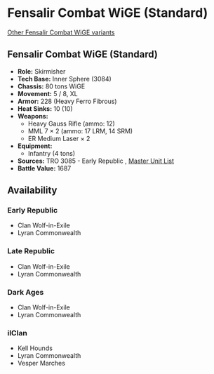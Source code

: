 # Fensalir Combat WiGE (Standard) 

[Other Fensalir Combat WiGE variants](../fensalir_combat_wige.md) 

## Fensalir Combat WiGE (Standard) 

- **Role:** Skirmisher 
- **Tech Base:** Inner Sphere (3084) 
- **Chassis:** 80 tons WiGE 
- **Movement:** 5 / 8, XL 
- **Armor:** 228 (Heavy Ferro Fibrous) 
- **Heat Sinks:** 10 (10) 
- **Weapons:** 
  - Heavy Gauss Rifle (ammo: 12) 
  - MML 7 × 2 (ammo: 17 LRM, 14 SRM) 
  - ER Medium Laser × 2 
- **Equipment:** 
  - Infantry (4 tons) 
- **Sources:** TRO 3085 - Early Republic , [Master Unit List](http://masterunitlist.info/Unit/Details/1057) 
- **Battle Value:** 1687 

## Availability 

### Early Republic 

- Clan Wolf-in-Exile 
- Lyran Commonwealth 

### Late Republic 

- Clan Wolf-in-Exile 
- Lyran Commonwealth 

### Dark Ages 

- Clan Wolf-in-Exile 
- Lyran Commonwealth 

### ilClan 

- Kell Hounds 
- Lyran Commonwealth 
- Vesper Marches 

